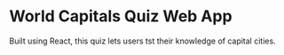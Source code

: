 # World Capitals Quiz Web App

Built using React, this quiz lets users tst their knowledge of capital cities.


